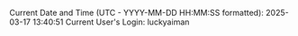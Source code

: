 Current Date and Time (UTC - YYYY-MM-DD HH:MM:SS formatted): 2025-03-17 13:40:51
Current User's Login: luckyaiman
